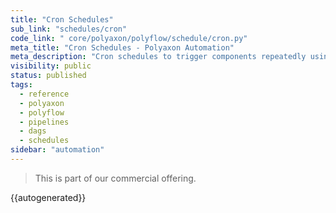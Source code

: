 ```yaml
---
title: "Cron Schedules"
sub_link: "schedules/cron"
code_link: " core/polyaxon/polyflow/schedule/cron.py"
meta_title: "Cron Schedules - Polyaxon Automation"
meta_description: "Cron schedules to trigger components repeatedly using a cron definition."
visibility: public
status: published
tags:
  - reference
  - polyaxon
  - polyflow
  - pipelines
  - dags
  - schedules
sidebar: "automation"
---
```


<blockquote class="commercial">This is part of our commercial offering.</blockquote>

{{autogenerated}}
